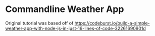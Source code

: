 # Commandline Weather App 

Original tutorial was based off of https://codeburst.io/build-a-simple-weather-app-with-node-js-in-just-16-lines-of-code-32261690901d